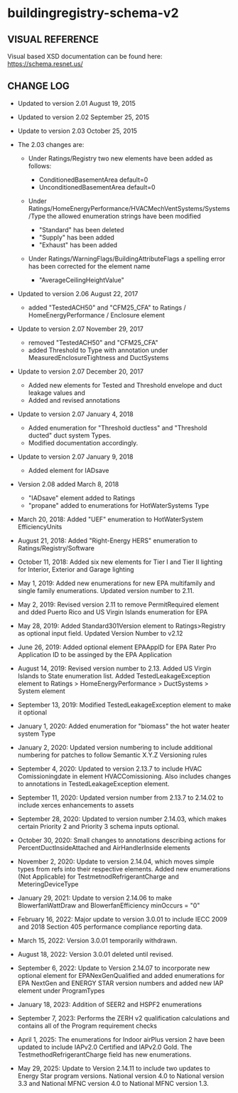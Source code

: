 # buildingregistry-schema-v2

## VISUAL REFERENCE
Visual based XSD documentation can be found here:
https://schema.resnet.us/

## CHANGE LOG
* Updated to version 2.01 August 19, 2015

* Updated to version 2.02 September 25, 2015

* Update to version 2.03 October 25, 2015

* The 2.03 changes are:
  * Under Ratings/Registry two new elements have been added as follows:
    * ConditionedBasementArea default=0
    * UnconditionedBasementArea default=0
    
  * Under Ratings/HomeEnergyPerformance/HVACMechVentSystems/Systems/Type the allowed enumeration strings have been modified
    * "Standard" has been deleted
    * "Supply" has been added
    * "Exhaust" has been added
    
  * Under Ratings/WarningFlags/BuildingAttributeFlags a spelling error has been corrected for the element name
    * "AverageCeilingHeightValue"
    
* Updated to version 2.06 August 22, 2017
  * added "TestedACH50" and "CFM25_CFA" to  Ratings / HomeEnergyPerformance / Enclosure element

* Update to version 2.07 November 29, 2017
  * removed "TestedACH50" and "CFM25_CFA"
  * added Threshold to Type with annotation under MeasuredEnclosureTightness and DuctSystems
    
* Update to version 2.07 December 20, 2017
  * Added new elements for Tested and Threshold envelope and duct leakage values and 
  * Added and revised annotations
    
* Update to version 2.07 January 4, 2018
  * Added enumeration for "Threshold ductless" and "Threshold ducted" duct system Types. 
  * Modified documentation accordingly.
    
* Update to version 2.07 January 9, 2018
  * Added element for IADsave 

* Version 2.08 added March 8, 2018
  * "IADsave" element added to Ratings
  * "propane" added to enumerations for HotWaterSystems Type
    
* March 20, 2018: Added "UEF" enumeration to HotWaterSystem EfficiencyUnits
    
* August 21, 2018: Added "Right-Energy HERS" enumeration to Ratings/Registry/Software

* October 11, 2018: Added six new elements for Tier I and Tier II lighting for Interior, Exterior and Garage lighting
    
* May 1, 2019: Added new enumerations for new EPA multifamily and single family enumerations. Updated version number to 2.11.

* May 2, 2019: Revised version 2.11 to remove PermitRequired element and dded Puerto Rico and US Virgin Islands enumeration for EPA
    
* May 28, 2019: Added Standard301Version element to Ratings>Registry as optional input field. Updated Version Number to v2.12
    
* June 26, 2019: Added optional element EPAAppID for EPA Rater Pro Application ID to be assinged by the EPA Application

* August 14, 2019: Revised version number to 2.13. Added US Virgin Islands to State enumeration list. Added TestedLeakageException element to Ratings > HomeEnergyPerformance > DuctSystems > System element
    
* September 13, 2019: Modified TestedLeakageException element to make it optional
       
* January 1, 2020: Added enumeration for "biomass" the hot water heater system Type

* January 2, 2020: Updated version numbering to include additional numbering for patches to follow Semantic X.Y.Z Versioning rules
    
* September 4, 2020: Updated to version 2.13.7 to include HVAC Comissioningdate in element HVACComissioning. Also includes changes to annotations in TestedLeakageException element.

* September 11, 2020: Updated version number from 2.13.7 to 2.14.02 to include xerces enhancements to assets

* September 28, 2020: Updated to version number 2.14.03, which makes certain Priority 2 and Priority 3 schema inputs optional.

* October 30, 2020: Small changes to annotations describing actions for PercentDuctInsideAttached and AirHandlerInside elements

* November 2, 2020: Update to version 2.14.04, which moves simple types from refs into their respective elements.
    Added new enumerations (Not Applicable) for TestmetnodRefrigerantCharge and MeteringDeviceType
    
* January 29, 2021: Update to version 2.14.06 to make BlowerfanWattDraw and BlowerfanEfficiency minOccurs = "0"
    
* February 16, 2022: Major update to version 3.0.01 to include IECC 2009 and 2018 Section 405 performance compliance reporting data.
    
* March 15, 2022: Version 3.0.01 temporarily withdrawn.
    
* August 18, 2022: Version 3.0.01 deleted until revised.
    
* September 6, 2022: Update to Version 2.14.07 to incorporate new optional element for EPANexGenQualified and added enumerations for EPA NextGen and ENERGY STAR version numbers and added new IAP element under ProgramTypes

* January 18, 2023: Addition of SEER2 and HSPF2 enumerations

* September 7, 2023: Performs the ZERH v2 qualification calculations and contains all of the Program requirement checks

* April 1, 2025: The enumerations for Indoor airPlus version 2 have been updated to include IAPv2.0 Certified and IAPv2.0 Gold. The TestmethodRefrigerantCharge field has new enumerations.

* May 29, 2025: Update to Version 2.14.11 to include two updates to Energy Star program versions. National version 4.0 to National version 3.3 and National MFNC version 4.0 to National MFNC version 1.3.